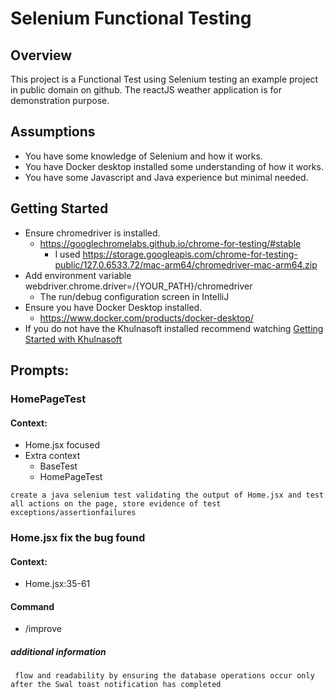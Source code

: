 # Selenium Functional Testing 

## Overview
This project is a Functional Test using Selenium testing an example project in public domain on github.
The reactJS weather application is for demonstration purpose.

## Assumptions
* You have some knowledge of Selenium and how it works. 
* You have Docker desktop installed some understanding of how it works.
* You have some Javascript and Java experience but minimal needed.

## Getting Started
* Ensure chromedriver is installed.
  * https://googlechromelabs.github.io/chrome-for-testing/#stable
    * I used https://storage.googleapis.com/chrome-for-testing-public/127.0.6533.72/mac-arm64/chromedriver-mac-arm64.zip
* Add environment variable webdriver.chrome.driver=/{YOUR_PATH}/chromedriver
  * The run/debug configuration screen in IntelliJ
* Ensure you have Docker Desktop installed.
  * https://www.docker.com/products/docker-desktop/
* If you do not have the Khulnasoft installed recommend watching [Getting Started with Khulnasoft](https://youtu.be/tNs67CLbXOg?feature=shared)


## Prompts:

### HomePageTest
#### Context:
- Home.jsx focused
- Extra context
  - BaseTest
  - HomePageTest
```
create a java selenium test validating the output of Home.jsx and test all actions on the page, store evidence of test exceptions/assertionfailures 
```

### Home.jsx fix the bug found
#### Context:
- Home.jsx:35-61

#### Command
- /improve

##### additional information
```
 flow and readability by ensuring the database operations occur only after the Swal toast notification has completed
```
